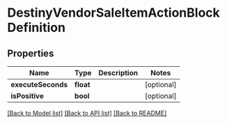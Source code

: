# DestinyVendorSaleItemActionBlockDefinition

## Properties
Name | Type | Description | Notes
------------ | ------------- | ------------- | -------------
**executeSeconds** | **float** |  | [optional] 
**isPositive** | **bool** |  | [optional] 

[[Back to Model list]](../README.md#documentation-for-models) [[Back to API list]](../README.md#documentation-for-api-endpoints) [[Back to README]](../README.md)


